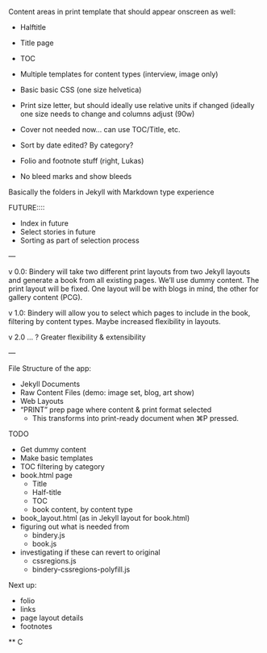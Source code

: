 

Content areas in print template that should appear onscreen as well:
- Halftitle
- Title page
- TOC
- Multiple templates for content types (interview, image only)
- Basic basic CSS (one size helvetica)
- Print size letter, but should ideally use relative units if changed (ideally one size needs to change and columns adjust (90w)
- Cover not needed now… can use TOC/Title, etc.
- Sort by date edited? By category?
- Folio and footnote stuff (right, Lukas)

- No bleed marks and show bleeds


Basically the folders in Jekyll with Markdown type experience

FUTURE::::
- Index in future
- Select stories in future
- Sorting as part of selection process

—


v 0.0:
Bindery will take two different print layouts from two Jekyll layouts and generate a book from all existing pages. We’ll use dummy content. The print layout will be fixed. One layout will be with blogs in mind, the other for gallery content (PCG). 

v 1.0:
Bindery will allow you to select which pages to include in the book, filtering by content types. Maybe increased flexibility in layouts.

v 2.0 … ?
Greater flexibility & extensibility

—

File Structure of the app:
- Jekyll Documents
- Raw Content Files (demo: image set, blog, art show)
- Web Layouts
- “PRINT” prep page where content & print format selected
	- This transforms into print-ready document when ⌘P pressed. 

TODO

- Get dummy content
- Make basic templates
- TOC filtering by category
- book.html page
	- Title
	- Half-title
	- TOC
	- book content, by content type
- book_layout.html (as in Jekyll layout for book.html)
- figuring out what is needed from
	- bindery.js
	- book.js
- investigating if these can revert to original 
	- cssregions.js
	- bindery-cssregions-polyfill.js

Next up:
- folio
- links
- page layout details
- footnotes

** C
